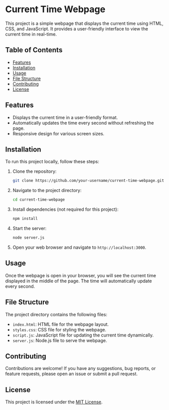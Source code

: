 # Current Time Webpage

This project is a simple webpage that displays the current time using HTML, CSS, and JavaScript. It provides a user-friendly interface to view the current time in real-time.

## Table of Contents

- [Features](#features)
- [Installation](#installation)
- [Usage](#usage)
- [File Structure](#file-structure)
- [Contributing](#contributing)
- [License](#license)

## Features

- Displays the current time in a user-friendly format.
- Automatically updates the time every second without refreshing the page.
- Responsive design for various screen sizes.

## Installation

To run this project locally, follow these steps:

1. Clone the repository:

   ```bash
   git clone https://github.com/your-username/current-time-webpage.git
   ```

2. Navigate to the project directory:

   ```bash
   cd current-time-webpage
   ```

3. Install dependencies (not required for this project):

   ```bash
   npm install
   ```

4. Start the server:

   ```bash
   node server.js
   ```

5. Open your web browser and navigate to `http://localhost:3000`.

## Usage

Once the webpage is open in your browser, you will see the current time displayed in the middle of the page. The time will automatically update every second.

## File Structure

The project directory contains the following files:

- `index.html`: HTML file for the webpage layout.
- `styles.css`: CSS file for styling the webpage.
- `script.js`: JavaScript file for updating the current time dynamically.
- `server.js`: Node.js file to serve the webpage.

## Contributing

Contributions are welcome! If you have any suggestions, bug reports, or feature requests, please open an issue or submit a pull request.

## License

This project is licensed under the [MIT License](LICENSE).
